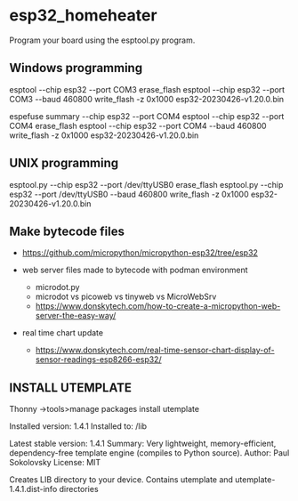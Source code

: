 # esp32_homeheater

Program your board using the esptool.py program.

## Windows programming ##
esptool --chip esp32 --port COM3 erase_flash
esptool --chip esp32 --port COM3 --baud 460800 write_flash -z 0x1000 esp32-20230426-v1.20.0.bin

espefuse summary --chip esp32 --port COM4
esptool --chip esp32 --port COM4 erase_flash
esptool --chip esp32 --port COM4 --baud 460800 write_flash -z 0x1000 esp32-20230426-v1.20.0.bin

## UNIX programming ##
esptool.py --chip esp32 --port /dev/ttyUSB0 erase_flash
esptool.py --chip esp32 --port /dev/ttyUSB0 --baud 460800 write_flash -z 0x1000 esp32-20230426-v1.20.0.bin

## Make bytecode files ##
  * https://github.com/micropython/micropython-esp32/tree/esp32

* web server files made to bytecode with podman environment
  * microdot.py
  * microdot vs picoweb vs tinyweb vs MicroWebSrv
  * https://www.donskytech.com/how-to-create-a-micropython-web-server-the-easy-way/

* real time chart update
  * https://www.donskytech.com/real-time-sensor-chart-display-of-sensor-readings-esp8266-esp32/

## INSTALL UTEMPLATE ##
Thonny ->tools>manage packages 
install utemplate

Installed version: 1.4.1
Installed to: /lib

Latest stable version: 1.4.1
Summary: Very lightweight, memory-efficient, dependency-free template engine (compiles to Python source).
Author: Paul Sokolovsky
License: MIT

Creates LIB directory to your device.
Contains utemplate and utemplate-1.4.1.dist-info directories
